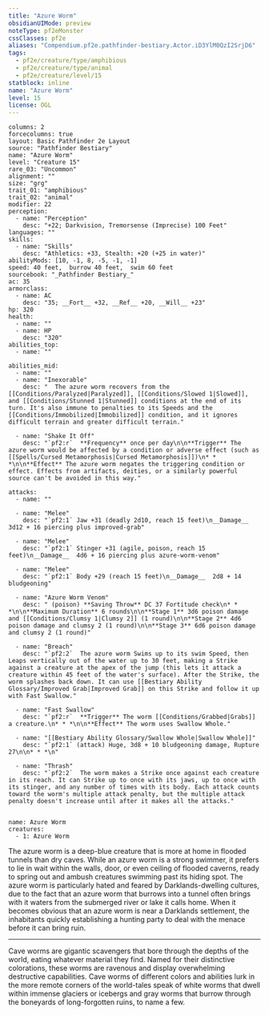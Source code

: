 ```yaml
---
title: "Azure Worm"
obsidianUIMode: preview
noteType: pf2eMonster
cssClasses: pf2e
aliases: "Compendium.pf2e.pathfinder-bestiary.Actor.iD3YlM0QzI2SrjD6" 
tags:
  - pf2e/creature/type/amphibious
  - pf2e/creature/type/animal
  - pf2e/creature/level/15
statblock: inline
name: "Azure Worm"
level: 15
license: OGL
---
```


```statblock
columns: 2
forcecolumns: true
layout: Basic Pathfinder 2e Layout
source: "Pathfinder Bestiary"
name: "Azure Worm"
level: "Creature 15"
rare_03: "Uncommon"
alignment: ""
size: "grg"
trait_01: "amphibious"
trait_02: "animal"
modifier: 22
perception:
  - name: "Perception"
    desc: "+22; Darkvision, Tremorsense (Imprecise) 100 Feet"
languages: ""
skills:
  - name: "Skills"
    desc: "Athletics: +33, Stealth: +20 (+25 in water)"
abilityMods: [10, -1, 8, -5, -1, -1]
speed: 40 feet,  burrow 40 feet,  swim 60 feet
sourcebook: "_Pathfinder Bestiary_"
ac: 35
armorclass:
  - name: AC
    desc: "35; __Fort__ +32, __Ref__ +20, __Will__ +23"
hp: 320
health:
  - name: ""
  - name: HP
    desc: "320"
abilities_top:
  - name: ""

abilities_mid:
  - name: ""
  - name: "Inexorable"
    desc: "  The azure worm recovers from the [[Conditions/Paralyzed|Paralyzed]], [[Conditions/Slowed 1|Slowed]], and [[Conditions/Stunned 1|Stunned]] conditions at the end of its turn. It's also immune to penalties to its Speeds and the [[Conditions/Immobilized|Immobilized]] condition, and it ignores difficult terrain and greater difficult terrain."

  - name: "Shake It Off"
    desc: "`pf2:r`  **Frequency** once per day\n\n**Trigger** The azure worm would be affected by a condition or adverse effect (such as [[Spells/Cursed Metamorphosis|Cursed Metamorphosis]])\n* * *\n\n**Effect** The azure worm negates the triggering condition or effect. Effects from artifacts, deities, or a similarly powerful source can't be avoided in this way."

attacks:
  - name: ""

  - name: "Melee"
    desc: "`pf2:1` Jaw +31 (deadly 2d10, reach 15 feet)\n__Damage__  3d12 + 16 piercing plus improved-grab"

  - name: "Melee"
    desc: "`pf2:1` Stinger +31 (agile, poison, reach 15 feet)\n__Damage__  4d6 + 16 piercing plus azure-worm-venom"

  - name: "Melee"
    desc: "`pf2:1` Body +29 (reach 15 feet)\n__Damage__  2d8 + 14 bludgeoning"

  - name: "Azure Worm Venom"
    desc: " (poison) **Saving Throw** DC 37 Fortitude check\n* * *\n\n**Maximum Duration** 6 rounds\n\n**Stage 1** 3d6 poison damage and [[Conditions/Clumsy 1|Clumsy 2]] (1 round)\n\n**Stage 2** 4d6 poison damage and clumsy 2 (1 round)\n\n**Stage 3** 6d6 poison damage and clumsy 2 (1 round)"

  - name: "Breach"
    desc: "`pf2:2`  The azure worm Swims up to its swim Speed, then Leaps vertically out of the water up to 30 feet, making a Strike against a creature at the apex of the jump (this lets it attack a creature within 45 feet of the water's surface). After the Strike, the worm splashes back down. It can use [[Bestiary Ability Glossary/Improved Grab|Improved Grab]] on this Strike and follow it up with Fast Swallow."

  - name: "Fast Swallow"
    desc: "`pf2:r`  **Trigger** The worm [[Conditions/Grabbed|Grabs]] a creature.\n* * *\n\n**Effect** The worm uses Swallow Whole."

  - name: "[[Bestiary Ability Glossary/Swallow Whole|Swallow Whole]]"
    desc: "`pf2:1` (attack) Huge, 3d8 + 10 bludgeoning damage, Rupture 27\n\n* * *\n"

  - name: "Thrash"
    desc: "`pf2:2`  The worm makes a Strike once against each creature in its reach. It can Strike up to once with its jaws, up to once with its stinger, and any number of times with its body. Each attack counts toward the worm's multiple attack penalty, but the multiple attack penalty doesn't increase until after it makes all the attacks."
 
```

```encounter-table
name: Azure Worm
creatures:
  - 1: Azure Worm
```



The azure worm is a deep-blue creature that is more at home in flooded tunnels than dry caves. While an azure worm is a strong swimmer, it prefers to lie in wait within the walls, door, or even ceiling of flooded caverns, ready to spring out and ambush creatures swimming past its hiding spot. The azure worm is particularly hated and feared by Darklands-dwelling cultures, due to the fact that an azure worm that burrows into a tunnel often brings with it waters from the submerged river or lake it calls home. When it becomes obvious that an azure worm is near a Darklands settlement, the inhabitants quickly establishing a hunting party to deal with the menace before it can bring ruin.

* * *

Cave worms are gigantic scavengers that bore through the depths of the world, eating whatever material they find. Named for their distinctive colorations, these worms are ravenous and display overwhelming destructive capabilities. Cave worms of different colors and abilities lurk in the more remote corners of the world-tales speak of white worms that dwell within immense glaciers or icebergs and gray worms that burrow through the boneyards of long-forgotten ruins, to name a few.
